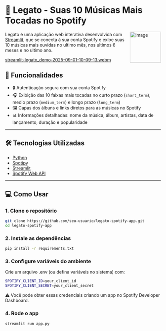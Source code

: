 # 🎵 Legato - Suas 10 Músicas Mais Tocadas no Spotify

<img width="100" height="100" alt="image" src="https://github.com/user-attachments/assets/8cfd1426-fc2b-48cc-ac49-cdfed113cf37" align="right"/>

Legato é uma aplicação web interativa desenvolvida com [Streamlit](https://streamlit.io), que se conecta à sua conta Spotify e exibe suas 10 músicas mais ouvidas no ultimo mês, nos ultimos 6 meses e no ultimo ano.

[streamlit-legato_demo-2025-09-01-10-09-13.webm](https://github.com/user-attachments/assets/6ffd40a1-925c-401b-9cb9-4be726f21058)

## 🚀 Funcionalidades

- 🔒 Autenticação segura com sua conta Spotify
- 🎧 Exibição das 10 faixas mais tocadas no curto prazo (`short_term`), medio prazo (`medium_term`) e longo prazo (`long_term`)
- 🖼️ Capas dos álbuns e links diretos para as músicas no Spotify
- 📊 Informações detalhadas: nome da música, álbum, artistas, data de lançamento, duração e popularidade

---

## 🛠️ Tecnologias Utilizadas

- [Python](https://www.python.org/)
- [Spotipy](https://spotipy.readthedocs.io/en/2.22.1/)
- [Streamlit](https://docs.streamlit.io/)
- [Spotify Web API](https://developer.spotify.com/documentation/web-api/)

---

## 💻 Como Usar

### 1. Clone o repositório

```bash
git clone https://github.com/seu-usuario/legato-spotify-app.git
cd legato-spotify-app
```
### 2. Instale as dependências

```bash
pip install -r requirements.txt
```
### 3. Configure variáveis do ambiente
Crie um arquivo .env (ou defina variáveis no sistema) com:

```bash
SPOTIPY_CLIENT_ID=your_client_id
SPOTIPY_CLIENT_SECRET=your_client_secret
```
⚠️ Você pode obter essas credenciais criando um app no Spotify Developer Dashboard.

### 4. Rode o app
```bash
streamlit run app.py
```
